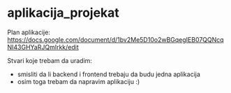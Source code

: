 # aplikacija_projekat

Plan aplikacije: https://docs.google.com/document/d/1bv2Me5D10o2wBGqegIEB07QQNcqNI43GHYaRJQmIrkk/edit

Stvari koje trebam da uradim:
- smisliti da li backend i frontend trebaju da budu jedna aplikacija
- osim toga trebam da napravim aplikaciju :)
